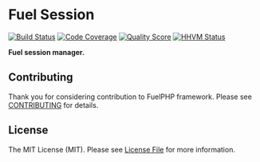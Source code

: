 # Fuel Session

[![Build Status](https://img.shields.io/travis/fuelphp/session.svg?style=flat-square)](https://travis-ci.org/fuelphp/session)
[![Code Coverage](https://img.shields.io/scrutinizer/coverage/g/fuelphp/session.svg?style=flat-square)](https://scrutinizer-ci.com/g/fuelphp/session)
[![Quality Score](https://img.shields.io/scrutinizer/g/fuelphp/session.svg?style=flat-square)](https://scrutinizer-ci.com/g/fuelphp/session)
[![HHVM Status](https://img.shields.io/hhvm/fuelphp/session.svg?style=flat-square)](http://hhvm.h4cc.de/package/fuelphp/session)

**Fuel session manager.**


## Contributing

Thank you for considering contribution to FuelPHP framework. Please see [CONTRIBUTING](https://github.com/fuelphp/fuelphp/blob/master/CONTRIBUTING.md) for details.


## License

The MIT License (MIT). Please see [License File](LICENSE) for more information.
